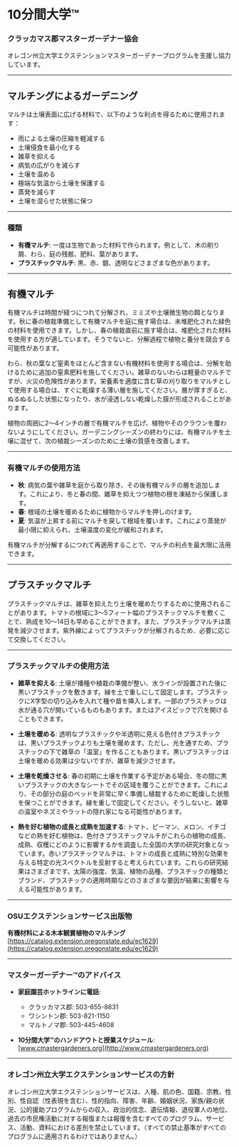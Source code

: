 # 10分間大学™

### クラッカマス郡マスターガーデナー協会  
オレゴン州立大学エクステンションマスターガーデナープログラムを支援し協力しています。

---

## マルチングによるガーデニング

マルチは土壌表面に広げる材料で、以下のような利点を得るために使用されます：

- 雨による土壌の圧縮を軽減する  
- 土壌侵食を最小化する  
- 雑草を抑える  
- 病気の広がりを減らす  
- 土壌を温める  
- 極端な気温から土壌を保護する  
- 蒸発を減らす  
- 土壌を湿らせた状態に保つ  

---

### 種類  

- **有機マルチ**: 一度は生物であった材料で作られます。例として、木の削り屑、わら、庭の残骸、肥料、葉があります。  
- **プラスチックマルチ**: 黒、赤、銀、透明などさまざまな色があります。

---

## 有機マルチ  

有機マルチは時間が経つにつれて分解され、ミミズや土壌微生物の餌となります。秋に春の植栽準備として有機マルチを庭に施す場合は、未堆肥化された緑色の材料を使用できます。しかし、春の植栽直前に施す場合は、堆肥化された材料を使用する方が適しています。そうでないと、分解過程で植物と養分を競合する可能性があります。

わら、秋の葉など窒素をほとんど含まない有機材料を使用する場合は、分解を助けるために追加の窒素肥料を施してください。雑草のないわらは軽量のマルチですが、火災の危険性があります。栄養素を適度に含む草の刈り取りをマルチとして使用する場合は、すぐに乾燥する薄い層を施してください。層が厚すぎると、ぬるぬるした状態になったり、水が浸透しない乾燥した膜が形成されることがあります。

植物の周囲に2～4インチの層で有機マルチを広げ、植物やそのクラウンを覆わないようにしてください。ガーデニングシーズンの終わりには、有機マルチを土壌に混ぜて、次の植栽シーズンのために土壌の質感を改善します。

---

### 有機マルチの使用方法  

- **秋**: 病気の葉や雑草を庭から取り除き、その後有機マルチの層を追加します。これにより、冬と春の間、雑草を抑えつつ植物の根を凍結から保護します。  
- **春**: 根域の土壌を暖めるために植物からマルチを押しのけます。  
- **夏**: 気温が上昇する前にマルチを戻して根域を覆います。これにより蒸発が最小限に抑えられ、土壌温度の変化が緩和されます。  

有機マルチが分解するにつれて再適用することで、マルチの利点を最大限に活用できます。

---

## プラスチックマルチ  

プラスチックマルチは、雑草を抑えたり土壌を暖めたりするために使用されることがあります。トマトの根域に3～5フィート幅のプラスチックマルチを敷くことで、熟成を10～14日も早めることができます。また、プラスチックマルチは蒸発を減少させます。紫外線によってプラスチックが分解されるため、必要に応じて交換してください。

---

### プラスチックマルチの使用方法  

- **雑草を抑える**: 土壌が播種や植栽の準備が整い、水ラインが設置された後に黒いプラスチックを敷きます。縁を土で重しにして固定します。プラスチックにX字型の切り込みを入れて種や苗を挿入します。一部のプラスチックは水が通る穴が開いているものもあります。またはアイスピックで穴を開けることもできます。  

- **土壌を暖める**: 透明なプラスチックや半透明に見える色付きプラスチックは、黒いプラスチックよりも土壌を暖めます。ただし、光を通すため、プラスチックの下で雑草の「温室」を作ることもあります。黒いプラスチックは土壌を暖める効果は少ないですが、雑草を減少させます。  

- **土壌を乾燥させる**: 春の初期に土壌を作業する予定がある場合、冬の間に黒いプラスチックの大きなシートでその区域を覆うことができます。これにより、その部分の庭のベッドを非常に早く準備し植栽するために乾燥した状態を保つことができます。縁を重しで固定してください。そうしないと、雑草の温室やネズミやラットの隠れ家になる可能性があります。  

- **熱を好む植物の成長と成熟を加速する**: トマト、ピーマン、メロン、イチゴなどの熱を好む植物は、色付きプラスチックマルチがこれらの植物の成長、成熟、収穫にどのように影響するかを調査した全国の大学の研究対象となっています。赤いプラスチックマルチは、トマトの成長と成熟に特別な効果を与える特定の光スペクトルを反射すると考えられています。これらの研究結果はさまざまです。太陽の強度、気温、植物の品種、プラスチックの種類とブランド、プラスチックの適用時期などのさまざまな要因が結果に影響を与える可能性があります。

---

### OSUエクステンションサービス出版物  

**有機材料による木本観賞植物のマルチング**  
[https://catalog.extension.oregonstate.edu/ec1629](https://catalog.extension.oregonstate.edu/ec1629)

---

### マスターガーデナー™のアドバイス  

- **家庭園芸ホットラインに電話**:  
  - クラッカマス郡: 503-655-8631  
  - ワシントン郡: 503-821-1150  
  - マルトノマ郡: 503-445-4608  

- **10分間大学™のハンドアウトと授業スケジュール**:  
  [www.cmastergardeners.org](http://www.cmastergardeners.org)  

---

### オレゴン州立大学エクステンションサービスの方針  

オレゴン州立大学エクステンションサービスは、人種、肌の色、国籍、宗教、性別、性自認（性表現を含む）、性的指向、障害、年齢、婚姻状況、家族/親の状況、公的援助プログラムからの収入、政治的信念、遺伝情報、退役軍人の地位、過去の市民権活動に対する報復または報復を含むすべてのプログラム、サービス、活動、資料における差別を禁止しています。（すべての禁止基準がすべてのプログラムに適用されるわけではありません。）